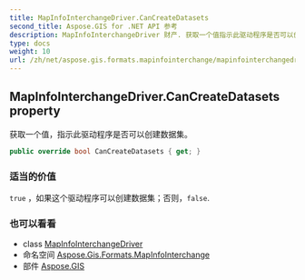 ```yaml
---
title: MapInfoInterchangeDriver.CanCreateDatasets
second_title: Aspose.GIS for .NET API 参考
description: MapInfoInterchangeDriver 财产. 获取一个值指示此驱动程序是否可以创建数据集
type: docs
weight: 10
url: /zh/net/aspose.gis.formats.mapinfointerchange/mapinfointerchangedriver/cancreatedatasets/
---
```

## MapInfoInterchangeDriver.CanCreateDatasets property

获取一个值，指示此驱动程序是否可以创建数据集。

```csharp
public override bool CanCreateDatasets { get; }
```

### 适当的价值

`true` ，如果这个驱动程序可以创建数据集；否则，`false`.

### 也可以看看

* class [MapInfoInterchangeDriver](../)
* 命名空间 [Aspose.Gis.Formats.MapInfoInterchange](../../mapinfointerchangedriver/)
* 部件 [Aspose.GIS](../../../)


